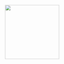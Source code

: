 <img height="180em" src="https://github-readme-stats.vercel.app/api?username=SealedJoy&show_icons=true&hide_border=true&&count_private=true&include_all_commits=true" />

<!--
**SealedJoy/SealedJoy** is a ✨ _special_ ✨ repository because its `README.md` (this file) appears on your GitHub profile.

Here are some ideas to get you started:

- 🔭 I’m currently working on ...
- 🌱 I’m currently learning ...
- 👯 I’m looking to collaborate on ...
- 🤔 I’m looking for help with ...
- 💬 Ask me about ...
- 📫 How to reach me: ...
- 😄 Pronouns: ...
- ⚡ Fun fact: ...
-->
